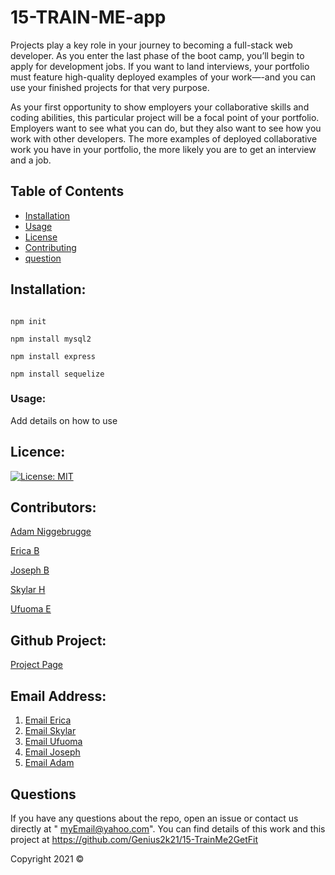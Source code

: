# 15-TRAIN-ME-app

Projects play a key role in your journey to becoming a full-stack web developer. As you enter the last phase of the boot camp, you’ll begin to apply for development jobs. If you want to land interviews, your portfolio must feature high-quality deployed examples of your work—-and you can use your finished projects for that very purpose.

As your first opportunity to show employers your collaborative skills and coding abilities, this particular project will be a focal point of your portfolio. Employers want to see what you can do, but they also want to see how you work with other developers. The more examples of deployed collaborative work you have in your portfolio, the more likely you are to get an interview and a job.

## Table of Contents 
- [Installation](#installation)
- [Usage](#usage)
- [License](#license)
- [Contributing](#contributing)
- [question](#questions)



## Installation:
```

npm init

npm install mysql2

npm install express

npm install sequelize

```

### Usage:
Add details on how to use
             

## Licence:

[![License: MIT](https://img.shields.io/badge/License-MIT-yellow.svg)](https://opensource.org/licenses/MIT)

## Contributors:
 [Adam Niggebrugge](https://github.com/adam-niggebrugge)

 [Erica B](https://github.com/unicorninvirgo)

 [Joseph B](https://github.com/Genius2k21)

 [Skylar H](https://github.com/Skylar-Harwell)

 [Ufuoma E](https://github.com/uekemike)


## Github Project:
[Project Page](https://github.com/Genius2k21/15-TrainMe2GetFit/projects/1)
            

## Email Address:
1. [Email Erica](mailto:)
2. [Email Skylar](mailto:)
3. [Email Ufuoma](mailto:)
4. [Email Joseph](mailto:)
5. [Email Adam](mailto:adam.niggebrugge@gmail.com)

## Questions
If you have any questions about the repo, open an issue or contact us directly at " myEmail@yahoo.com". You can find details of  this work and this project at
https://github.com/Genius2k21/15-TrainMe2GetFit


Copyright 2021 &copy;
